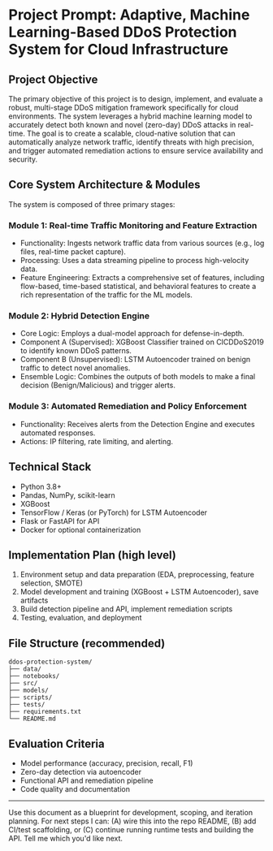 # Project Prompt: Adaptive, Machine Learning-Based DDoS Protection System for Cloud Infrastructure

## Project Objective

The primary objective of this project is to design, implement, and evaluate a robust, multi-stage DDoS mitigation framework specifically for cloud environments. The system leverages a hybrid machine learning model to accurately detect both known and novel (zero-day) DDoS attacks in real-time. The goal is to create a scalable, cloud-native solution that can automatically analyze network traffic, identify threats with high precision, and trigger automated remediation actions to ensure service availability and security.

## Core System Architecture & Modules

The system is composed of three primary stages:

### Module 1: Real-time Traffic Monitoring and Feature Extraction

- Functionality: Ingests network traffic data from various sources (e.g., log files, real-time packet capture).
- Processing: Uses a data streaming pipeline to process high-velocity data.
- Feature Engineering: Extracts a comprehensive set of features, including flow-based, time-based statistical, and behavioral features to create a rich representation of the traffic for the ML models.

### Module 2: Hybrid Detection Engine

- Core Logic: Employs a dual-model approach for defense-in-depth.
- Component A (Supervised): XGBoost Classifier trained on CICDDoS2019 to identify known DDoS patterns.
- Component B (Unsupervised): LSTM Autoencoder trained on benign traffic to detect novel anomalies.
- Ensemble Logic: Combines the outputs of both models to make a final decision (Benign/Malicious) and trigger alerts.

### Module 3: Automated Remediation and Policy Enforcement

- Functionality: Receives alerts from the Detection Engine and executes automated responses.
- Actions: IP filtering, rate limiting, and alerting.

## Technical Stack

- Python 3.8+
- Pandas, NumPy, scikit-learn
- XGBoost
- TensorFlow / Keras (or PyTorch) for LSTM Autoencoder
- Flask or FastAPI for API
- Docker for optional containerization

## Implementation Plan (high level)

1. Environment setup and data preparation (EDA, preprocessing, feature selection, SMOTE)
2. Model development and training (XGBoost + LSTM Autoencoder), save artifacts
3. Build detection pipeline and API, implement remediation scripts
4. Testing, evaluation, and deployment

## File Structure (recommended)

```
ddos-protection-system/
├── data/
├── notebooks/
├── src/
├── models/
├── scripts/
├── tests/
├── requirements.txt
└── README.md
```

## Evaluation Criteria

- Model performance (accuracy, precision, recall, F1)
- Zero-day detection via autoencoder
- Functional API and remediation pipeline
- Code quality and documentation

---

Use this document as a blueprint for development, scoping, and iteration planning. For next steps I can: (A) wire this into the repo README, (B) add CI/test scaffolding, or (C) continue running runtime tests and building the API. Tell me which you'd like next.